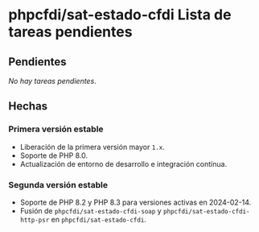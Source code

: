 # phpcfdi/sat-estado-cfdi Lista de tareas pendientes

## Pendientes

*No hay tareas pendientes*.

## Hechas

### Primera versión estable

- Liberación de la primera versión mayor `1.x`.
- Soporte de PHP 8.0.
- Actualización de entorno de desarrollo e integración contínua.

### Segunda versión estable

- Soporte de PHP 8.2 y PHP 8.3 para versiones activas en 2024-02-14.
- Fusión de `phpcfdi/sat-estado-cfdi-soap` y `phpcfdi/sat-estado-cfdi-http-psr` en `phpcfdi/sat-estado-cfdi`.
